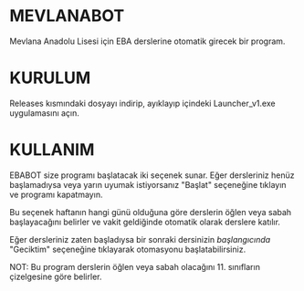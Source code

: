 # MEVLANABOT
Mevlana Anadolu Lisesi için EBA derslerine otomatik girecek bir program.

# KURULUM

Releases kısmındaki dosyayı indirip, ayıklayıp içindeki Launcher_v1.exe uygulamasını açın.

# KULLANIM

EBABOT size programı başlatacak iki seçenek sunar. Eğer dersleriniz henüz başlamadıysa veya yarın uyumak istiyorsanız "Başlat" seçeneğine tıklayın ve programı kapatmayın.

Bu seçenek haftanın hangi günü olduğuna göre derslerin öğlen veya sabah başlayacağını belirler ve vakit geldiğinde otomatik olarak derslere katılır.

Eğer dersleriniz zaten başladıysa bir sonraki dersinizin *başlangıcında* "Geciktim" seçeneğine tıklayarak otomasyonu başlatabilirsiniz.


NOT: Bu program derslerin öğlen veya sabah olacağını 11. sınıfların çizelgesine göre belirler.
